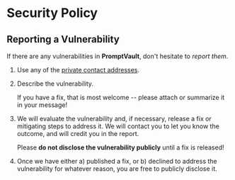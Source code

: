 # Security Policy

## Reporting a Vulnerability

If there are any vulnerabilities in **PromptVault**, don't hesitate to _report them_.

1. Use any of the [private contact addresses](https://codeberg.org/medenor/promptvault#support).
2. Describe the vulnerability.

   If you have a fix, that is most welcome -- please attach or summarize it in your message!

3. We will evaluate the vulnerability and, if necessary, release a fix or mitigating steps to address it. We will contact you to let you know the outcome, and will credit you in the report.

   Please **do not disclose the vulnerability publicly** until a fix is released!

4. Once we have either a) published a fix, or b) declined to address the vulnerability for whatever reason, you are free to publicly disclose it.
